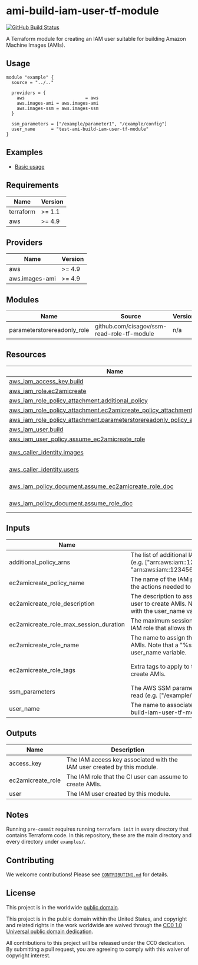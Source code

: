 # ami-build-iam-user-tf-module #

[![GitHub Build Status](https://github.com/cisagov/ami-build-iam-user-tf-module/workflows/build/badge.svg)](https://github.com/cisagov/ami-build-iam-user-tf-module/actions)

A Terraform module for creating an IAM user suitable for building
Amazon Machine Images (AMIs).

## Usage ##

```hcl
module "example" {
  source = "../.."

  providers = {
    aws                       = aws
    aws.images-ami = aws.images-ami
    aws.images-ssm = aws.images-ssm
  }

  ssm_parameters = ["/example/parameter1", "/example/config"]
  user_name      = "test-ami-build-iam-user-tf-module"
}
```

## Examples ##

- [Basic usage](https://github.com/cisagov/ami-build-iam-user-tf-module/tree/develop/examples/basic_usage)

<!-- BEGIN_TF_DOCS -->
## Requirements ##

| Name | Version |
|------|---------|
| terraform | >= 1.1 |
| aws | >= 4.9 |

## Providers ##

| Name | Version |
|------|---------|
| aws | >= 4.9 |
| aws.images-ami | >= 4.9 |

## Modules ##

| Name | Source | Version |
|------|--------|---------|
| parameterstorereadonly\_role | github.com/cisagov/ssm-read-role-tf-module | n/a |

## Resources ##

| Name | Type |
|------|------|
| [aws_iam_access_key.build](https://registry.terraform.io/providers/hashicorp/aws/latest/docs/resources/iam_access_key) | resource |
| [aws_iam_role.ec2amicreate](https://registry.terraform.io/providers/hashicorp/aws/latest/docs/resources/iam_role) | resource |
| [aws_iam_role_policy_attachment.additional_policy](https://registry.terraform.io/providers/hashicorp/aws/latest/docs/resources/iam_role_policy_attachment) | resource |
| [aws_iam_role_policy_attachment.ec2amicreate_policy_attachment](https://registry.terraform.io/providers/hashicorp/aws/latest/docs/resources/iam_role_policy_attachment) | resource |
| [aws_iam_role_policy_attachment.parameterstorereadonly_policy_attachment](https://registry.terraform.io/providers/hashicorp/aws/latest/docs/resources/iam_role_policy_attachment) | resource |
| [aws_iam_user.build](https://registry.terraform.io/providers/hashicorp/aws/latest/docs/resources/iam_user) | resource |
| [aws_iam_user_policy.assume_ec2amicreate_role](https://registry.terraform.io/providers/hashicorp/aws/latest/docs/resources/iam_user_policy) | resource |
| [aws_caller_identity.images](https://registry.terraform.io/providers/hashicorp/aws/latest/docs/data-sources/caller_identity) | data source |
| [aws_caller_identity.users](https://registry.terraform.io/providers/hashicorp/aws/latest/docs/data-sources/caller_identity) | data source |
| [aws_iam_policy_document.assume_ec2amicreate_role_doc](https://registry.terraform.io/providers/hashicorp/aws/latest/docs/data-sources/iam_policy_document) | data source |
| [aws_iam_policy_document.assume_role_doc](https://registry.terraform.io/providers/hashicorp/aws/latest/docs/data-sources/iam_policy_document) | data source |

## Inputs ##

| Name | Description | Type | Default | Required |
|------|-------------|------|---------|:--------:|
| additional\_policy\_arns | The list of additional IAM policy ARNs to attach to this IAM user (e.g. ["arn:aws:iam::123456789012:policy/ReadFromMyBucket", "arn:aws:iam::123456789012:policy/ReadFromMyOtherBucket"]). | `list(string)` | `[]` | no |
| ec2amicreate\_policy\_name | The name of the IAM policy in the Images account that allows all of the actions needed to create an AMI. | `string` | `"EC2AMICreate"` | no |
| ec2amicreate\_role\_description | The description to associate with the IAM role that allows this IAM user to create AMIs.  Note that a "%s" in this value will get replaced with the user\_name variable. | `string` | `"Allows the %s IAM user to create AMIs."` | no |
| ec2amicreate\_role\_max\_session\_duration | The maximum session duration (in seconds) when assuming the IAM role that allows this IAM user to create AMIs. | `number` | `3600` | no |
| ec2amicreate\_role\_name | The name to assign the IAM role that allows this IAM user to create AMIs.  Note that a "%s" in this value will get replaced with the user\_name variable. | `string` | `"EC2AMICreate-%s"` | no |
| ec2amicreate\_role\_tags | Extra tags to apply to the IAM role that allows this IAM user to create AMIs. | `map(string)` | ```{ "GitHub_Secret_Name": "BUILD_ROLE_TO_ASSUME", "GitHub_Secret_Terraform_Lookup": "arn" }``` | no |
| ssm\_parameters | The AWS SSM parameters that the IAM user needs to be able to read (e.g. ["/example/parameter1", "/example/config"]). | `list(string)` | `[]` | no |
| user\_name | The name to associate with the AWS IAM user (e.g. test-ami-build-iam-user-tf-module). | `string` | n/a | yes |

## Outputs ##

| Name | Description |
|------|-------------|
| access\_key | The IAM access key associated with the IAM user created by this module. |
| ec2amicreate\_role | The IAM role that the CI user can assume to create AMIs. |
| user | The IAM user created by this module. |
<!-- END_TF_DOCS -->

## Notes ##

Running `pre-commit` requires running `terraform init` in every directory that
contains Terraform code. In this repository, these are the main directory and
every directory under `examples/`.

## Contributing ##

We welcome contributions!  Please see [`CONTRIBUTING.md`](CONTRIBUTING.md) for
details.

## License ##

This project is in the worldwide [public domain](LICENSE).

This project is in the public domain within the United States, and
copyright and related rights in the work worldwide are waived through
the [CC0 1.0 Universal public domain
dedication](https://creativecommons.org/publicdomain/zero/1.0/).

All contributions to this project will be released under the CC0
dedication. By submitting a pull request, you are agreeing to comply
with this waiver of copyright interest.
